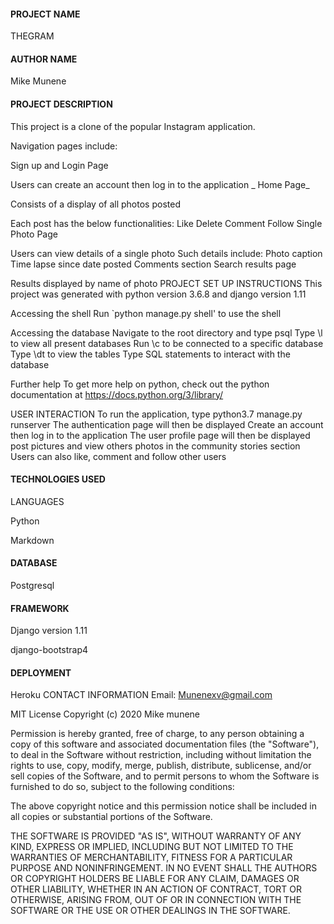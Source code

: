 #### PROJECT NAME
THEGRAM 
#### AUTHOR NAME
Mike Munene

#### PROJECT DESCRIPTION
This project is a clone of the popular Instagram application.

Navigation pages include:

Sign up and Login Page

Users can create an account then log in to the application
_ Home Page_

Consists of a display of all photos posted



Each post has the below functionalities:
Like
Delete
Comment
Follow
Single Photo Page

Users can view details of a single photo
Such details include:
Photo caption
Time lapse since date posted
Comments section
Search results page

Results displayed by name of photo
PROJECT SET UP INSTRUCTIONS
This project was generated with python version 3.6.8 and django version 1.11

Accessing the shell
Run `python manage.py shell' to use the shell

Accessing the database
Navigate to the root directory and type psql Type \l to view all present databases Run \c to be connected to a specific database Type \dt to view the tables Type SQL statements to interact with the database

Further help
To get more help on python, check out the python documentation at https://docs.python.org/3/library/

USER INTERACTION
To run the application, type python3.7 manage.py runserver
The authentication page will then be displayed
Create an account then log in to the application
The user profile page will then be displayed
post pictures and view others photos in the community stories section
Users can also like, comment and follow other users

#### TECHNOLOGIES USED
LANGUAGES

Python

Markdown

#### DATABASE

Postgresql

#### FRAMEWORK
Django version 1.11

django-bootstrap4

#### DEPLOYMENT
Heroku
CONTACT INFORMATION
Email: Munenexv@gmail.com

MIT License
Copyright (c) 2020 Mike munene

Permission is hereby granted, free of charge, to any person obtaining a copy of this software and associated documentation files (the "Software"), to deal in the Software without restriction, including without limitation the rights to use, copy, modify, merge, publish, distribute, sublicense, and/or sell copies of the Software, and to permit persons to whom the Software is furnished to do so, subject to the following conditions:

The above copyright notice and this permission notice shall be included in all copies or substantial portions of the Software.

THE SOFTWARE IS PROVIDED "AS IS", WITHOUT WARRANTY OF ANY KIND, EXPRESS OR IMPLIED, INCLUDING BUT NOT LIMITED TO THE WARRANTIES OF MERCHANTABILITY, FITNESS FOR A PARTICULAR PURPOSE AND NONINFRINGEMENT. IN NO EVENT SHALL THE AUTHORS OR COPYRIGHT HOLDERS BE LIABLE FOR ANY CLAIM, DAMAGES OR OTHER LIABILITY, WHETHER IN AN ACTION OF CONTRACT, TORT OR OTHERWISE, ARISING FROM, OUT OF OR IN CONNECTION WITH THE SOFTWARE OR THE USE OR OTHER DEALINGS IN THE SOFTWARE.

